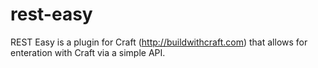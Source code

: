 rest-easy
=========

REST Easy is a plugin for Craft (http://buildwithcraft.com) that allows for enteration with Craft via a simple API.
